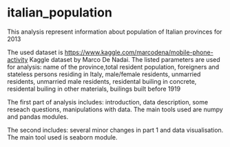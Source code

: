 # italian_population

This analysis represent information about population of Italian provinces for 2013

The used dataset is https://www.kaggle.com/marcodena/mobile-phone-activity Kaggle dataset by Marco De Nadai.
The listed parameters are used for analysis: name of the province,total resident population, foreigners and stateless persons residing in Italy, male/female residents, unmarried residents, unmarried male residents, residental builing in concrete, residental builing in other materials, builings built before 1919

The first part of analysis includes: introduction, data description, some reseach questions, manipulations with data. The main tools used are numpy and pandas modules.

The second includes: several minor changes in part 1 and data visualisation. The main tool used is seaborn module.
